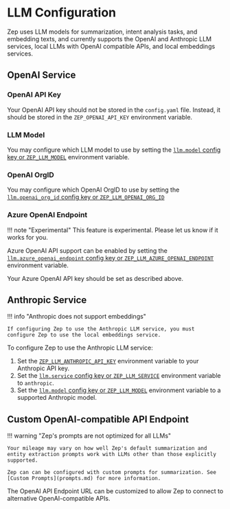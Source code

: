 # LLM Configuration

Zep uses LLM models for summarization, intent analysis tasks, and embedding texts, and currently supports 
the OpenAI and Anthropic LLM services, local LLMs with OpenAI compatible APIs, and local embeddings services.

## OpenAI Service
### OpenAI API Key
Your OpenAI API key should not be stored in the `config.yaml` file. 
Instead, it should be stored in the `ZEP_OPENAI_API_KEY` environment variable.

### LLM Model
You may configure which LLM model to use by setting the [`llm.model` config key or `ZEP_LLM_MODEL`](config.md) 
environment variable.

### OpenAI OrgID
You may configure which OpenAI OrgID to use by setting the [`llm.openai_org_id` config key or `ZEP_LLM_OPENAI_ORG_ID`](config.md)

### Azure OpenAI Endpoint
!!! note "Experimental"
    This feature is experimental. Please let us know if it works for you.

Azure OpenAI API support can be enabled by setting the 
[`llm.azure_openai_endpoint` config key or `ZEP_LLM_AZURE_OPENAI_ENDPOINT`](config.md) environment variable.

Your Azure OpenAI API key should be set as described above.

## Anthropic Service

!!! info "Anthropic does not support embeddings"
  
    If configuring Zep to use the Anthropic LLM service, you must configure Zep to use the local embeddings service.

To configure Zep to use the Anthropic LLM service:

1. Set the [`ZEP_LLM_ANTHROPIC_API_KEY`](./config.md) environment variable to your Anthropic API key.
2. Set the [`llm.service` config key or `ZEP_LLM_SERVICE`](./config.md) environment variable to `anthropic`.
3. Set the [`llm.model` config key or `ZEP_LLM_MODEL`](./config.md) environment variable to a supported Anthropic model.

## Custom OpenAI-compatible API Endpoint 

!!! warning "Zep's prompts are not optimized for all LLMs"
  
    Your mileage may vary on how well Zep's default summarization and entity extraction prompts work with LLMs other than those explicitly supported. 

    Zep can can be configured with custom prompts for summarization. See [Custom Prompts](prompts.md) for more information.


The OpenAI API Endpoint URL can be customized to allow Zep to connect to alternative OpenAI-compatible APIs.